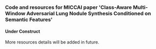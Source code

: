 ### Code and resources for MICCAI paper 'Class-Aware Multi-Window Adversarial Lung Nodule Synthesis Conditioned on Semantic Features'

#### Under Construct  
More resources details will be added in future.